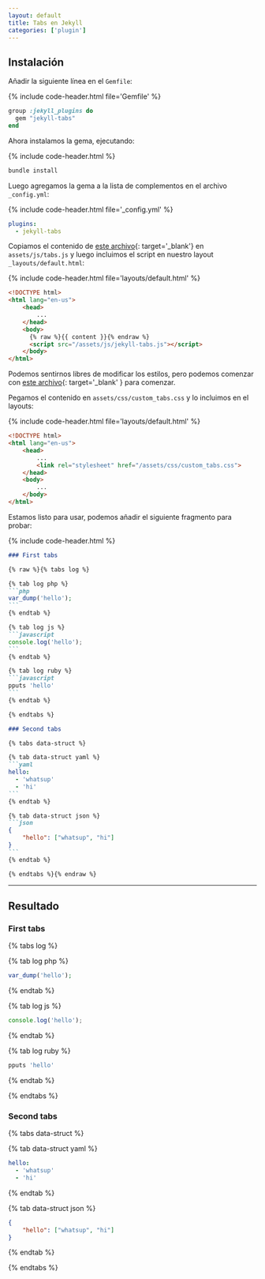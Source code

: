```yaml
---
layout: default
title: Tabs en Jekyll
categories: ['plugin']
---
```


## Instalación

Añadir la siguiente línea en el `Gemfile`:

{% include code-header.html file='Gemfile' %}
```ruby
group :jekyll_plugins do
  gem "jekyll-tabs"
end
```

Ahora instalamos la gema, ejecutando:

{% include code-header.html %}
```bash
bundle install
```

Luego agregamos la gema a la lista de complementos en el archivo `_config.yml`:

{% include code-header.html file='_config.yml' %}
```yml
plugins:
  - jekyll-tabs
```

Copiamos el contenido de [este archivo](https://raw.githubusercontent.com/Ovski4/jekyll-tabs/master/docs/tabs.js){: target='_blank'} en `assets/js/tabs.js` y luego incluimos el script en nuestro layout `_layouts/default.html`:

{% include code-header.html file='layouts/default.html' %}
```html
<!DOCTYPE html>
<html lang="en-us">
    <head>
        ...
    </head>
    <body>
      {% raw %}{{ content }}{% endraw %}
      <script src="/assets/js/jekyll-tabs.js"></script>
    </body>
</html>
```

Podemos sentirnos libres de modificar los estilos, pero podemos comenzar con [este archivo](https://raw.githubusercontent.com/Ovski4/jekyll-tabs/master/docs/tabs.css){: target='_blank' } para comenzar.

Pegamos el contenido en `assets/css/custom_tabs.css` y lo incluimos en el layouts:

{% include code-header.html file='layouts/default.html' %}
```html
<!DOCTYPE html>
<html lang="en-us">
    <head>
        ...
        <link rel="stylesheet" href="/assets/css/custom_tabs.css">
    </head>
    <body>
        ...
    </body>
</html>
```

Estamos listo para usar, podemos añadir el siguiente fragmento para probar:

{% include code-header.html %}
````markdown
### First tabs

{% raw %}{% tabs log %}

{% tab log php %}
```php
var_dump('hello');
```
{% endtab %}

{% tab log js %}
```javascript
console.log('hello');
```
{% endtab %}

{% tab log ruby %}
```javascript
pputs 'hello'
```
{% endtab %}

{% endtabs %}

### Second tabs

{% tabs data-struct %}

{% tab data-struct yaml %}
```yaml
hello:
  - 'whatsup'
  - 'hi'
```
{% endtab %}

{% tab data-struct json %}
```json
{
    "hello": ["whatsup", "hi"]
}
```
{% endtab %}

{% endtabs %}{% endraw %}
````

---

## Resultado

### First tabs

{% tabs log %}

{% tab log php %}
```php
var_dump('hello');
```
{% endtab %}

{% tab log js %}
```javascript
console.log('hello');
```
{% endtab %}

{% tab log ruby %}
```javascript
pputs 'hello'
```
{% endtab %}

{% endtabs %}

### Second tabs

{% tabs data-struct %}

{% tab data-struct yaml %}
```yaml
hello:
  - 'whatsup'
  - 'hi'
```
{% endtab %}

{% tab data-struct json %}
```json
{
    "hello": ["whatsup", "hi"]
}
```
{% endtab %}

{% endtabs %}